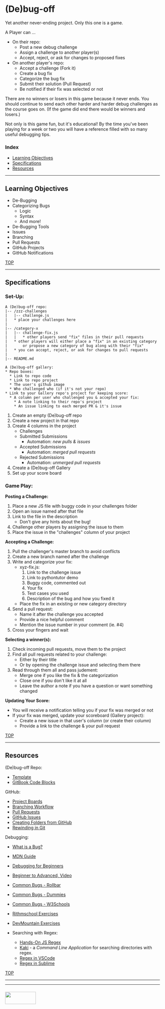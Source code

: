 # (De)bug-off

Yet another never-ending project.  Only this one is a game. 

A Player can ...
* On their repo:
  * Post a new debug challenge
  * Assign a challenge to another player(s)
  * Accept, reject, or ask for changes to proposed fixes
* On another player's repo:
  * Accept a challenge (Fork it)
  * Create a bug fix
  * Categorize the bug fix
  * Submit their solution (Pull Request)
  * Be notified if their fix was selected or not

There are no winners or losers in this game because it never ends.  You should continue to send each other harder and harder debug challenges as the course goes on.  (If the game did end there would be winners and losers.)  

Not only is this game fun, but it's educational! By the time you've been playing for a week or two you will have a reference filled with so many useful debugging tips.

### Index
* [Learning Objectives](#learning-objectives)
* [Specifications](#specifications)
* [Resources](#resources)

---

## Learning Objectives

* De-Bugging
* Categorizing Bugs
  * Logic
  * Syntax
  * And more!
* De-Bugging Tools
* Issues
* Branching
* Pull Requests
* GitHub Projects
* GitHub Notifications


[TOP](#index)

---

## Specifications

### __Set-Up:__
```
A (De)bug-off repo:
|-- /zzz-challenges
|	|-- challenge.js
|	* place your challenges here
|
|-- /category-x
|	|-- challenge-fix.js
|	|	* other players send "fix" files in their pull requests
|	* other players will either place a "fix" in an existing category
|	 	or propose a new category of bug along with their "fix"
|	* you can accept, reject, or ask for changes to pull requests
|
|-- README.md
```
```
A (De)bug-off gallery:
* Repo boxes:
  * Link to repo code
  * Link to repo project
  * The user's github image
  * Who challenged who (if it's not your repo)
* Link to your Gallery repo's project for keeping score:
  * A column per user who challenged you & accepted your fix:
    * A note linking to their repo's project
    * An issue linking to each merged PR & it's issue
```
1. Create an empty (De)bug-off repo
2. Create a new project in that repo
3. Create 4 columns in the project
   * Challenges
   * Submitted Submissions
     * Automation: _new pulls & issues_
   * Accepted Submissions
     * Automation:  _merged pull requests_
   * Rejected Submissions
     * Automation: _unmerged pull requests_
4. Create a (De)bug-off Gallery
5. Set up your score board
  


### __Game Play:__

__Posting a Challenge:__
1. Place a new JS file with buggy code in your challenges folder
2. Open an issue named after that file
3. Link to the file in the description 
    * Don't give any hints about the bug!
4. Challenge other players by assigning the issue to them
5. Place the issue in the "challenges" column of your project

__Accepting a Challenge:__
1. Pull the challenger's master branch to avoid conflicts
2. Create a new branch named after the challenge 
3. Write and categorize your fix:
    * xyz-fix.js:
      1. Link to the challenge issue
      2. Link to pythontutor demo
      3. Buggy code, commented out
      4. Your fix
      5. Test cases you used
      6. Description of the bug and how you fixed it
    * Place the fix in an existing or new category directory
4. Send a pull request:
    * Name it after the challenge you accepted
    * Provide a nice helpful comment
    * Mention the issue number in your comment (ie. #4)
5. Cross your fingers and wait

__Selecting a winner(s):__
1. Check incoming pull requests, move them to the project
2. Find all pull requests related to your challenge:
    * Either by their title
    * Or by opening the challenge issue and selecting them there
3. Read through them all and pass judement:
    * Merge one if you like the fix & the categorization
    * Close one if you don't like it at all
    * Leave the author a note if you have a question or want something changed

__Updating Your Score:__
* You will receive a notification telling you if your fix was merged or not
* If your fix was merged, update your scoreboard (Gallery project):
    * Create a new issue in that user's column (or create their column)
    * Provide a link to the challenge & your pull request




[TOP](#index)

---

## Resources

(De)bug-off Repo:
* [Template](https://github.com/elewa-academy/de-bug-off-template)
* [GitBook Code Blocks](https://github.com/azu/gitbook-plugin-include-codeblock)

GitHub:
* [Project Boards](https://help.github.com/articles/about-project-boards/)
* [Branching Workflow](https://guides.github.com/introduction/flow/)
* [Pull Requests](https://yangsu.github.io/pull-request-tutorial/)
* [GitHub Issues](https://guides.github.com/features/issues/)
* [Creating Folders from GitHub](https://stackoverflow.com/questions/18773598/creating-folders-inside-github-com-repo-without-using-git)
* [Rewinding in Git](https://www.git-tower.com/learn/git/faq/restore-repo-to-previous-revision)


Debugging:
* [What is a Bug?](https://medium.com/northcoders/understanding-bugs-and-errors-in-javascript-675ebb0a109a)
* [MDN Guide](https://developer.mozilla.org/en-US/docs/Learn/Tools_and_testing/Cross_browser_testing/JavaScript)
* [Debugging for Beginners](https://www.creativebloq.com/javascript/javascript-debugging-beginners-3122820)
* [Beginner to Advanced, Video](https://www.youtube.com/watch?v=-q1z8BPFItw)
* [Common Bugs - Rollbar](https://rollbar.com/blog/top-10-javascript-errors/)
* [Common Bugs - Dummies](http://www.dummies.com/web-design-development/javascript/10-common-javascript-bugs-and-how-to-avoid-them/)
* [Common Bugs - W3Schools](https://www.w3schools.com/js/js_mistakes.asp)
* [Rithmschool Exercises](https://www.rithmschool.com/courses/intermediate-javascript/javascript-debugging-exercises)
* [DevMountain Exercises](https://github.com/DevMountain/debugging-exercises)

 
* Searching with Regex:
    * [Hands-On JS Regex](https://github.com/dwyl/learn-regex)
    * [Kaki](https://github.com/fbeline/kaki) - a _Command Line Application_ for searching directories with regex.
    * [Regex in VSCode](https://msdn.microsoft.com/en-us/library/2k3te2cs.aspx)
    * [Regex in Sublime](http://docs.sublimetext.info/en/latest/search_and_replace/search_and_replace_overview.html)

[TOP](#index)



___
___
### <a href="http://elewa.education/blog" target="_blank"><img src="https://user-images.githubusercontent.com/18554853/34921062-506450ae-f97d-11e7-875f-6feeb26ad72d.png" width="100" height="40"/></a>

